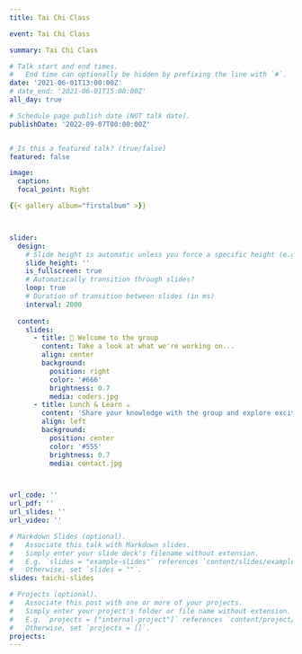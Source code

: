 ```yaml
---
title: Tai Chi Class

event: Tai Chi Class

summary: Tai Chi Class

# Talk start and end times.
#   End time can optionally be hidden by prefixing the line with `#`.
date: '2021-06-01T13:00:00Z'
# date_end: '2021-06-01T15:00:00Z'
all_day: true

# Schedule page publish date (NOT talk date).
publishDate: '2022-09-07T00:00:00Z'


# Is this a featured talk? (true/false)
featured: false

image:
  caption: 
  focal_point: Right

{{< gallery album="firstalbum" >}}



slider:
  design:
    # Slide height is automatic unless you force a specific height (e.g. '400px')
    slide_height: ''
    is_fullscreen: true
    # Automatically transition through slides?
    loop: true
    # Duration of transition between slides (in ms)
    interval: 2000
  
  content:
    slides:
      - title: 👋 Welcome to the group
        content: Take a look at what we're working on...
        align: center
        background:
          position: right
          color: '#666'
          brightness: 0.7
          media: coders.jpg
      - title: Lunch & Learn ☕️
        content: 'Share your knowledge with the group and explore exciting new topics together!'
        align: left
        background:
          position: center
          color: '#555'
          brightness: 0.7
          media: contact.jpg



url_code: ''
url_pdf: ''
url_slides: ''
url_video: ''

# Markdown Slides (optional).
#   Associate this talk with Markdown slides.
#   Simply enter your slide deck's filename without extension.
#   E.g. `slides = "example-slides"` references `content/slides/example-slides.md`.
#   Otherwise, set `slides = ""`.
slides: taichi-slides

# Projects (optional).
#   Associate this post with one or more of your projects.
#   Simply enter your project's folder or file name without extension.
#   E.g. `projects = ["internal-project"]` references `content/project/deep-learning/index.md`.
#   Otherwise, set `projects = []`.
projects:
---
```


